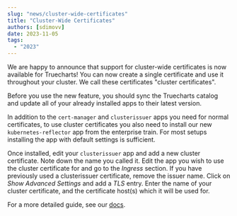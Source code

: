 ```yaml
---
slug: "news/cluster-wide-certificates"
title: "Cluster-Wide Certificates"
authors: [sdimovv]
date: 2023-11-05
tags:
  - "2023"
---
```


We are happy to announce that support for cluster-wide certificates is now available for Truecharts! You can now create a single certificate and use it throughout your cluster. We call these certificates "cluster certificates".

Before you use the new feature, you should sync the Truecharts catalog and update all of your already installed apps to their latest version.

In addition to the `cert-manager` and `clusterissuer` apps you need for normal certificates, to use cluster certificates you also need to install our new `kubernetes-reflector` app from the enterprise train. For most setups installing the app with default settings is sufficient.

Once installed, edit your `clusterissuer` app and add a new cluster certificate. Note down the name you called it. Edit the app you wish to use the cluster certificate for and go to the _Ingress_ section. If you have previously used a clusterissuer certificate, remove the issuer name. Click on _Show Advanced Settings_ and add a _TLS_ entry. Enter the name of your cluster certificate, and the certificate host(s) which it will be used for.

For a more detailed guide, see our [docs](/charts/premium/clusterissuer/cluster-certificates/).
